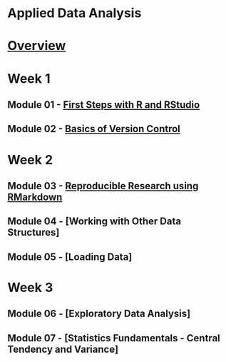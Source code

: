 # Applied Data Analysis

# [Overview](https://difiore.github.io/applied-data-analysis/course-overview.html)

# Week 1
## Module 01 - [First Steps with R and RStudio](module-01/module-01.md)
## Module 02 - [Basics of Version Control](module-02/module-02.md)
# Week 2
## Module 03 - [Reproducible Research using RMarkdown](module-03/module-03.md)
## Module 04 - [Working with Other Data Structures]
## Module 05 - [Loading Data]
# Week 3
## Module 06 - [Exploratory Data Analysis]
## Module 07 - [Statistics Fundamentals - Central Tendency and Variance]

